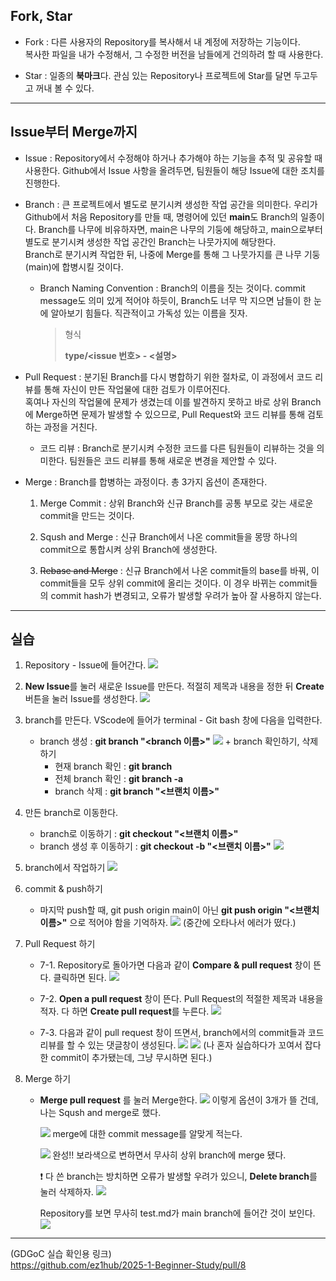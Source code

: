 ## Fork, Star
+ Fork : 다른 사용자의 Repository를 복사해서 내 계정에 저장하는 기능이다.   
복사한 파일을 내가 수정해서, 그 수정한 버전을 남들에게 건의하려 할 때 사용한다.   
   
+ Star : 일종의 **북마크**다. 관심 있는 Repository나 프로젝트에 Star를 달면 두고두고 꺼내 볼 수 있다.   
   
-----
## Issue부터 Merge까지   
   
   + Issue : Repository에서 수정해야 하거나 추가해야 하는 기능을 추적 및 공유할 때 사용한다. Github에서 Issue 사항을 올려두면, 팀원들이 해당 Issue에 대한 조치를 진행한다.   
   
   + Branch : 큰 프로젝트에서 별도로 분기시켜 생성한 작업 공간을 의미한다. 우리가 Github에서 처음 Repository를 만들 때, 명령어에 있던 **main**도 Branch의 일종이다. Branch를 나무에 비유하자면, main은 나무의 기둥에 해당하고, main으로부터 별도로 분기시켜 생성한 작업 공간인 Branch는 나뭇가지에 해당한다.   
   Branch로 분기시켜 작업한 뒤, 나중에 Merge를 통해 그 나뭇가지를 큰 나무 기둥\(main)에 합병시킬 것이다.   

      - Branch Naming Convention : Branch의 이름을 짓는 것이다. commit message도 의미 있게 적어야 하듯이, Branch도 너무 막 지으면 남들이 한 눈에 알아보기 힘들다. 직관적이고 가독성 있는 이름을 짓자.   

         > 형식   
         >    
         > **type/\<issue 번호> - \<설명>**

   + Pull Request : 분기된 Branch를 다시 병합하기 위한 절차로, 이 과정에서 코드 리뷰를 통해 자신이 만든 작업물에 대한 검토가 이루어진다.   
   혹여나 자신의 작업물에 문제가 생겼는데 이를 발견하지 못하고 바로 상위 Branch에 Merge하면 문제가 발생할 수 있으므로, Pull Request와 코드 리뷰를 통해 검토하는 과정을 거친다.   
      - 코드 리뷰 : Branch로 분기시켜 수정한 코드를 다른 팀원들이 리뷰하는 것을 의미한다. 팀원들은 코드 리뷰를 통해 새로운 변경을 제안할 수 있다.   
+ Merge : Branch를 합병하는 과정이다. 총 3가지 옵션이 존재한다.   
    1. Merge Commit : 상위 Branch와 신규 Branch를 공통 부모로 갖는 새로운 commit을 만드는 것이다.   
          
    2. Sqush and Merge : 신규 Branch에서 나온 commit들을 몽땅 하나의 commit으로 통합시켜 상위 Branch에 생성한다.

    3. ~~Rebase and Merge~~ : 신규 Branch에서 나온 commit들의 base를 바꿔, 이 commit들을 모두 상위 commit에 올리는 것이다. 이 경우 바뀌는 commit들의 commit hash가 변경되고, 오류가 발생할 우려가 높아 잘 사용하지 않는다.   
---
## 실습
1. Repository - Issue에 들어간다.
![](https://velog.velcdn.com/images/tss9752/post/9da200c8-34e5-440f-b383-c856f8d38436/image.png)

2. **New Issue**를 눌러 새로운 Issue를 만든다. 적절히 제목과 내용을 정한 뒤 **Create** 버튼을 눌러 Issue를 생성한다.
![](https://velog.velcdn.com/images/tss9752/post/a67865f7-adac-4513-8d4f-a4e6b51018d9/image.png)


3. branch를 만든다. VScode에 들어가 terminal - Git bash 창에 다음을 입력한다.   
   + branch 생성 : **git branch "\<branch 이름>"**
      ![](https://velog.velcdn.com/images/tss9752/post/252ffe8a-912c-4959-bf6f-506a83af35be/image.png)
   \+  branch 확인하기, 삭제하기
      + 현재 branch 확인 : **git branch**   
      + 전체 branch 확인 : **git branch -a**  
      + branch 삭제 : **git branch "<브랜치 이름>"**

4. 만든 branch로 이동한다.
   + branch로 이동하기 : **git checkout "<브랜치 이름>"**
   + branch 생성 후 이동하기 : **git checkout -b "<브랜치 이름>"**
   ![](https://velog.velcdn.com/images/tss9752/post/bb418c23-7f1e-4469-af03-b279049aac64/image.png)

5. branch에서 작업하기
   ![](https://velog.velcdn.com/images/tss9752/post/2e95eb43-20ea-4d2b-8a2c-29b756f5a368/image.png)
6. commit & push하기
    + 마지막 push할 때, git push origin main이 아닌
    **git push origin "<브랜치 이름>"** 으로 적어야 함을 기억하자. 
    ![](https://velog.velcdn.com/images/tss9752/post/b1ee5d40-2499-4c93-90ba-85f5ca4859d5/image.png)
   (중간에 오타나서 에러가 떴다.)
7. Pull Request 하기
   - 7-1. Repository로 돌아가면 다음과 같이 **Compare & pull request** 창이 뜬다. 클릭하면 된다.
   ![](https://velog.velcdn.com/images/tss9752/post/2030c097-343e-49de-9a55-040e553e96d0/image.png)   

   - 7-2. **Open a pull request** 창이 뜬다. Pull Request의 적절한 제목과 내용을 적자. 다 하면 **Create pull request**를 누른다.
   ![](https://velog.velcdn.com/images/tss9752/post/71bcd2fd-049a-4bb6-a099-1254e7b53576/image.png)

   - 7-3. 다음과 같이 pull request 창이 뜨면서, branch에서의 commit들과 코드 리뷰를 할 수 있는 댓글창이 생성된다.
   ![](https://velog.velcdn.com/images/tss9752/post/6441be6d-9895-439a-95a9-d6efe28ba7fb/image.png)
   ![](https://velog.velcdn.com/images/tss9752/post/e5212caa-86f6-4d1b-b4c7-3a8a5c23176b/image.png)
   (나 혼자 실습하다가 꼬여서 잡다한 commit이 추가됐는데, 그냥 무시하면 된다.)

8. Merge 하기   
   + **Merge pull request** 를 눌러 Merge한다. 
      ![](https://velog.velcdn.com/images/tss9752/post/5a88b708-e9fd-4326-844c-4ae57779cda3/image.png)
      이렇게 옵션이 3개가 뜰 건데, 나는 Sqush and merge로 했다.

      ![](https://velog.velcdn.com/images/tss9752/post/a70d6319-293a-4306-82fd-462f9037adf2/image.png)
      merge에 대한 commit message를 알맞게 적는다.

      ![](https://velog.velcdn.com/images/tss9752/post/4f85fb93-d699-4807-b175-a95e3e5daf03/image.png)
      완성!! 보라색으로 변하면서 무사히 상위 branch에 merge 됐다.   

      ❗ 다 쓴 branch는 방치하면 오류가 발생할 우려가 있으니, **Delete branch**를 눌러 삭제하자.
      ![](https://velog.velcdn.com/images/tss9752/post/1a899dde-9397-4732-9890-ee92afcaad53/image.png)

      Repository를 보면 무사히 test.md가 main branch에 들어간 것이 보인다.
      ![](https://velog.velcdn.com/images/tss9752/post/bcefc171-6495-4a77-846e-85de3887d04a/image.png)

--- 
(GDGoC 실습 확인용 링크)   
<https://github.com/ez1hub/2025-1-Beginner-Study/pull/8>
